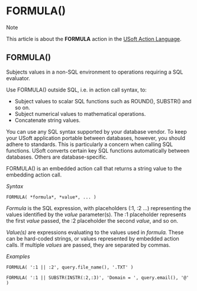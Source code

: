 # FORMULA()



> [!NOTE]
> This article is about the **FORMULA** action in the [USoft Action Language](/docs/Task%20flow/Action%20Language%20reference/USoft%20Action%20Language.md).

## **FORMULA()**

Subjects values in a non-SQL environment to operations requiring a SQL evaluator.

Use FORMULA() outside SQL, i.e. in action call syntax, to:

- Subject values to scalar SQL functions such as ROUND(), SUBSTR() and so on.
- Subject numerical values to mathematical operations.
- Concatenate string values.

You can use any SQL syntax supported by your database vendor. To keep your USoft application portable between databases, however, you should adhere to standards. This is particularly a concern when calling SQL functions. USoft converts certain key SQL functions automatically between databases. Others are database-specific.

FORMULA() is an embedded action call that returns a string value to the embedding action call.

*Syntax*

```
FORMULA( *formula*, *value*, ... ) 
```

*Formula* is the SQL expression, with placeholders (:1, :2 ...) representing the values identified by the *value* parameter(s). The :1 placeholder represents the first *value* passed, the :2 placeholder the second *value*, and so on.

*Value(s)* are expressions evaluating to the values used in *formula.* These can be hard-coded strings, or values represented by embedded action calls. If multiple *values* are passed, they are separated by commas.

*Examples*

```
FORMULA( ':1 || :2', query.file_name(), '.TXT' )
```

```
FORMULA( ':1 || SUBSTR(INSTR(:2,:3)', 'Domain = ', query.email(), '@' )
```

 